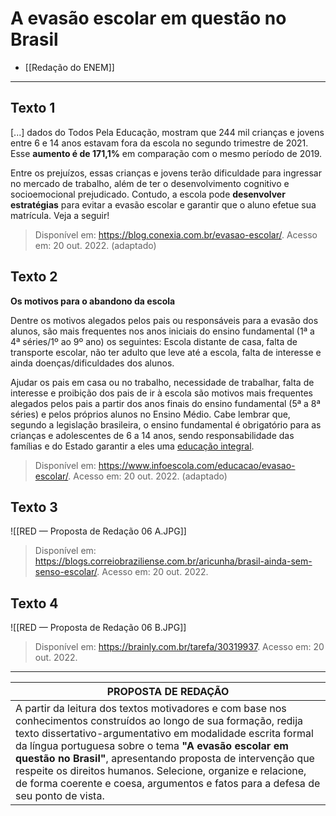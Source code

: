 # A evasão escolar em questão no Brasil


- [[Redação do ENEM]]

- - - 

## Texto 1

[...] dados do Todos Pela Educação, mostram que 244 mil crianças e jovens entre 6 e 14 anos estavam fora da escola no segundo trimestre de 2021. Esse **aumento é de 171,1%** em comparação com o mesmo período de 2019. 

Entre os prejuízos, essas crianças e jovens terão dificuldade para ingressar no mercado de trabalho, além de ter o desenvolvimento cognitivo e socioemocional prejudicado. Contudo, a escola pode **desenvolver estratégias** para evitar a evasão escolar e garantir que o aluno efetue sua matrícula. Veja a seguir!

> Disponível em: <https://blog.conexia.com.br/evasao-escolar/>. Acesso em: 20 out. 2022. (adaptado)

## Texto 2

**Os motivos para o abandono da escola**

Dentre os motivos alegados pelos pais ou responsáveis para a evasão dos alunos, são mais frequentes nos anos iniciais do ensino fundamental (1ª a 4ª séries/1º ao 9º ano) os seguintes: Escola distante de casa, falta de transporte escolar, não ter adulto que leve até a escola, falta de interesse e ainda doenças/dificuldades dos alunos.

Ajudar os pais em casa ou no trabalho, necessidade de trabalhar, falta de interesse e proibição dos pais de ir à escola são motivos mais frequentes alegados pelos pais a partir dos anos finais do ensino fundamental (5ª a 8ª séries) e pelos próprios alunos no Ensino Médio. Cabe lembrar que, segundo a legislação brasileira, o ensino fundamental é obrigatório para as crianças e adolescentes de 6 a 14 anos, sendo responsabilidade das famílias e do Estado garantir a eles uma [educação integral](https://www.infoescola.com/educacao/educacao-integral/ "Educação Integral").

> Disponível em: <https://www.infoescola.com/educacao/evasao-escolar/>. Acesso em: 20 out. 2022. (adaptado)

## Texto 3

![[RED — Proposta de Redação 06 A.JPG]]

> Disponível em: <https://blogs.correiobraziliense.com.br/aricunha/brasil-ainda-sem-senso-escolar/>. Acesso em: 20 out. 2022.

## Texto 4

![[RED — Proposta de Redação 06 B.JPG]]

> Disponível em: <https://brainly.com.br/tarefa/30319937>. Acesso em: 20 out. 2022.

- - -

| PROPOSTA DE REDAÇÃO |
| -------------------------- |
| A partir da leitura dos textos motivadores e com base nos conhecimentos construídos ao longo de sua formação, redija texto dissertativo-argumentativo em modalidade escrita formal da língua portuguesa sobre o tema **"A evasão escolar em questão no Brasil"**, apresentando proposta de intervenção que respeite os direitos humanos. Selecione, organize e relacione, de forma coerente e coesa, argumentos e fatos para a defesa de seu ponto de vista. |
